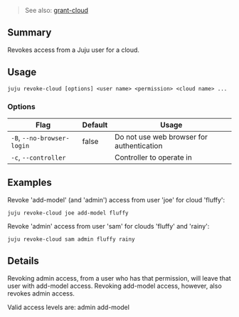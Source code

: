 > See also: [grant-cloud](#grant-cloud)

## Summary
Revokes access from a Juju user for a cloud.

## Usage
```juju revoke-cloud [options] <user name> <permission> <cloud name> ...```

### Options
| Flag | Default | Usage |
| --- | --- | --- |
| `-B`, `--no-browser-login` | false | Do not use web browser for authentication |
| `-c`, `--controller` |  | Controller to operate in |

## Examples

Revoke 'add-model' (and 'admin') access from user 'joe' for cloud 'fluffy':

    juju revoke-cloud joe add-model fluffy

Revoke 'admin' access from user 'sam' for clouds 'fluffy' and 'rainy':

    juju revoke-cloud sam admin fluffy rainy



## Details
Revoking admin access, from a user who has that permission, will leave
that user with add-model access. Revoking add-model access, however, also revokes
admin access.

Valid access levels are:
    admin
    add-model


